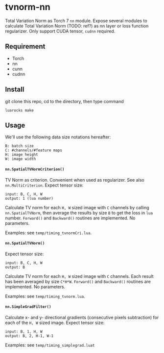 # tvnorm-nn
Total Variation Norm as Torch 7 `nn` module. Expose several modules to calculate Total Variation Norm (TODO: ref?) as nn layer or loss function regularizer.
Only support CUDA tensor, `cudnn` required. 

## Requirement
* Torch
* nn
* cunn
* cudnn

## Install
git clone this repo, cd to the directory, then type command
```
luarocks make
```

## Usage
We'll use the following data size notations hereafter:
```
B: batch size
C: #channels/#feature maps
H: image height
W: image width
```

#### `nn.SpatialTVNormCriterion()`
TV Norm as criterion. Convenient when used as regularizer. See also `nn.MultiCriterion`.
Expect tensor size:
```
input: B, C, H, W
output: 1 (lua number)
```
Calculate TV norm for each `H, W` sized image with `C` channels by calling `nn.SpatialTVNorm`, 
then average the results by size `B` to get the loss in `lua` number.
`Forward()` and `Backward()` routines are implemented. No parameters.

Examples: see `temp/timing_tvnormCri.lua`.

#### `nn.SpatialTVNorm()`
Expect tensor size:
```
input: B, C, H, W
output: B
```
Calculate TV norm for each `H, W` sized image with `C` channels. 
Each result has been averaged by size `C*H*W`.
`Forward()` and `Backward()` routines are implemented. No parameters.

Examples: see `temp/timing_tvnorm.lua`.

#### `nn.SimpleGradFilter()`
Calculate x- and y- directional gradients (consecutive pixels subtraction) for each of the `H, W` sized image. Expect tensor size:
```
input: B, 1, H, W
output: B, 2, H-1, W-1
```

Examples: see `temp/timing_simplegrad.luat`
